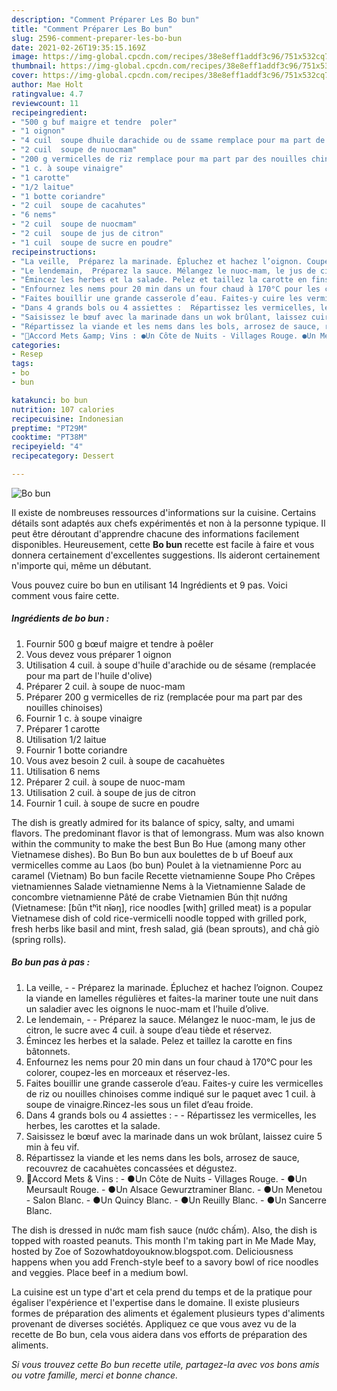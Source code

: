 ```yaml
---
description: "Comment Préparer Les Bo bun"
title: "Comment Préparer Les Bo bun"
slug: 2596-comment-preparer-les-bo-bun
date: 2021-02-26T19:35:15.169Z
image: https://img-global.cpcdn.com/recipes/38e8eff1addf3c96/751x532cq70/bo-bun-photo-principale-de-la-recette.jpg
thumbnail: https://img-global.cpcdn.com/recipes/38e8eff1addf3c96/751x532cq70/bo-bun-photo-principale-de-la-recette.jpg
cover: https://img-global.cpcdn.com/recipes/38e8eff1addf3c96/751x532cq70/bo-bun-photo-principale-de-la-recette.jpg
author: Mae Holt
ratingvalue: 4.7
reviewcount: 11
recipeingredient:
- "500 g buf maigre et tendre  poler"
- "1 oignon"
- "4 cuil  soupe dhuile darachide ou de ssame remplace pour ma part de lhuile dolive"
- "2 cuil  soupe de nuocmam"
- "200 g vermicelles de riz remplace pour ma part par des nouilles chinoises"
- "1 c. à soupe vinaigre"
- "1 carotte"
- "1/2 laitue"
- "1 botte coriandre"
- "2 cuil  soupe de cacahutes"
- "6 nems"
- "2 cuil  soupe de nuocmam"
- "2 cuil  soupe de jus de citron"
- "1 cuil  soupe de sucre en poudre"
recipeinstructions:
- "La veille,  Préparez la marinade. Épluchez et hachez l’oignon. Coupez la viande en lamelles régulières et faites-la mariner toute une nuit dans un saladier avec les oignons le nuoc-mam et l’huile d’olive."
- "Le lendemain,  Préparez la sauce. Mélangez le nuoc-mam, le jus de citron, le sucre avec 4 cuil. à soupe d’eau tiède et réservez."
- "Émincez les herbes et la salade. Pelez et taillez la carotte en fins bâtonnets."
- "Enfournez les nems pour 20 min dans un four chaud à 170°C pour les colorer, coupez-les en morceaux et réservez-les."
- "Faites bouillir une grande casserole d’eau. Faites-y cuire les vermicelles de riz ou nouilles chinoises comme indiqué sur le paquet avec 1 cuil. à soupe de vinaigre.Rincez-les sous un filet d’eau froide."
- "Dans 4 grands bols ou 4 assiettes :  Répartissez les vermicelles, les herbes, les carottes et la salade."
- "Saisissez le bœuf avec la marinade dans un wok brûlant, laissez cuire 5 min à feu vif."
- "Répartissez la viande et les nems dans les bols, arrosez de sauce, recouvrez de cacahuètes concassées et dégustez."
- "🍷Accord Mets &amp; Vins : ●Un Côte de Nuits - Villages Rouge. ●Un Meursault Rouge. ●Un Alsace Gewurztraminer Blanc. ●Un Menetou - Salon Blanc. ●Un Quincy Blanc. ●Un Reuilly Blanc. ●Un Sancerre Blanc."
categories:
- Resep
tags:
- bo
- bun

katakunci: bo bun 
nutrition: 107 calories
recipecuisine: Indonesian
preptime: "PT29M"
cooktime: "PT38M"
recipeyield: "4"
recipecategory: Dessert

---
```



![Bo bun](https://img-global.cpcdn.com/recipes/38e8eff1addf3c96/751x532cq70/bo-bun-photo-principale-de-la-recette.jpg)

Il existe de nombreuses ressources d'informations sur la cuisine. Certains détails sont adaptés aux chefs expérimentés et non à la personne typique. Il peut être déroutant d'apprendre chacune des informations facilement disponibles. Heureusement, cette <strong> Bo bun </strong> recette est facile à faire et vous donnera certainement d'excellentes suggestions. Ils aideront certainement n'importe qui, même un débutant.

<!--inarticleads1-->

Vous pouvez cuire bo bun en utilisant 14 Ingrédients et 9 pas. Voici comment vous faire cette.

##### Ingrédients de bo bun :

1. Fournir 500 g bœuf maigre et tendre à poêler
1. Vous devez vous préparer 1 oignon
1. Utilisation 4 cuil. à soupe d&#39;huile d&#39;arachide ou de sésame (remplacée pour ma part de l&#39;huile d&#39;olive)
1. Préparer 2 cuil. à soupe de nuoc-mam
1. Préparer 200 g vermicelles de riz (remplacée pour ma part par des nouilles chinoises)
1. Fournir 1 c. à soupe vinaigre
1. Préparer 1 carotte
1. Utilisation 1/2 laitue
1. Fournir 1 botte coriandre
1. Vous avez besoin 2 cuil. à soupe de cacahuètes
1. Utilisation 6 nems
1. Préparer 2 cuil. à soupe de nuoc-mam
1. Utilisation 2 cuil. à soupe de jus de citron
1. Fournir 1 cuil. à soupe de sucre en poudre


The dish is greatly admired for its balance of spicy, salty, and umami flavors. The predominant flavor is that of lemongrass. Mum was also known within the community to make the best Bun Bo Hue (among many other Vietnamese dishes). Bo Bun Bo bun aux boulettes de b uf Boeuf aux vermicelles comme au Laos (bo bun) Poulet à la vietnamienne Porc au caramel (Vietnam) Bo bun facile Recette vietnamienne Soupe Pho Crêpes vietnamiennes Salade vietnamienne Nems à la Vietnamienne Salade de concombre vietnamienne Pâté de crabe Vietnamien Bún thịt nướng (Vietnamese: [ɓǔn tʰìt nɨ̌əŋ], rice noodles [with] grilled meat) is a popular Vietnamese dish of cold rice-vermicelli noodle topped with grilled pork, fresh herbs like basil and mint, fresh salad, giá (bean sprouts), and chả giò (spring rolls). 

<!--inarticleads2-->

##### Bo bun pas à pas :

1. La veille, -  - Préparez la marinade. Épluchez et hachez l’oignon. Coupez la viande en lamelles régulières et faites-la mariner toute une nuit dans un saladier avec les oignons le nuoc-mam et l’huile d’olive.
1. Le lendemain, -  - Préparez la sauce. Mélangez le nuoc-mam, le jus de citron, le sucre avec 4 cuil. à soupe d’eau tiède et réservez.
1. Émincez les herbes et la salade. Pelez et taillez la carotte en fins bâtonnets.
1. Enfournez les nems pour 20 min dans un four chaud à 170°C pour les colorer, coupez-les en morceaux et réservez-les.
1. Faites bouillir une grande casserole d’eau. Faites-y cuire les vermicelles de riz ou nouilles chinoises comme indiqué sur le paquet avec 1 cuil. à soupe de vinaigre.Rincez-les sous un filet d’eau froide.
1. Dans 4 grands bols ou 4 assiettes : -  - Répartissez les vermicelles, les herbes, les carottes et la salade.
1. Saisissez le bœuf avec la marinade dans un wok brûlant, laissez cuire 5 min à feu vif.
1. Répartissez la viande et les nems dans les bols, arrosez de sauce, recouvrez de cacahuètes concassées et dégustez.
1. 🍷Accord Mets &amp; Vins : - ●Un Côte de Nuits - Villages Rouge. - ●Un Meursault Rouge. - ●Un Alsace Gewurztraminer Blanc. - ●Un Menetou - Salon Blanc. - ●Un Quincy Blanc. - ●Un Reuilly Blanc. - ●Un Sancerre Blanc.


The dish is dressed in nước mam fish sauce (nước chấm). Also, the dish is topped with roasted peanuts. This month I&#39;m taking part in Me Made May, hosted by Zoe of Sozowhatdoyouknow.blogspot.com. Deliciousness happens when you add French-style beef to a savory bowl of rice noodles and veggies. Place beef in a medium bowl. 

<!--inarticleads1-->

<p>
La cuisine est un type d'art et cela prend du temps et de la pratique pour égaliser l'expérience et l'expertise dans le domaine. Il existe plusieurs formes de préparation des aliments et également plusieurs types d'aliments provenant de diverses sociétés. Appliquez ce que vous avez vu de la recette de Bo bun, cela vous aidera dans vos efforts de préparation des aliments.
</p>

<p>
<i>Si vous trouvez cette Bo bun recette utile, partagez-la avec vos bons amis ou votre famille, merci et bonne chance.</i>
</p>
